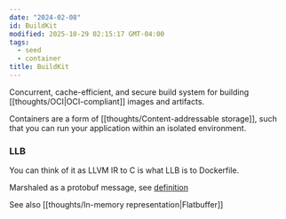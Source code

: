 ```yaml
---
date: "2024-02-08"
id: BuildKit
modified: 2025-10-29 02:15:17 GMT-04:00
tags:
  - seed
  - container
title: BuildKit
---
```


Concurrent, cache-efficient, and secure build system for building [[thoughts/OCI|OCI-compliant]] images and artifacts.

Containers are a form of [[thoughts/Content-addressable storage]], such that you can run your application within an isolated environment.

### LLB

You can think of it as LLVM IR to C is what LLB is to Dockerfile.

Marshaled as a protobuf message, see [definition](https://github.com/moby/buildkit/blob/master/solver/pb/ops.proto)

See also [[thoughts/In-memory representation|Flatbuffer]]
